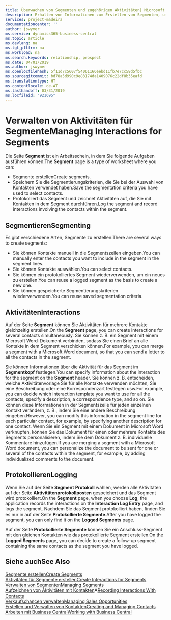 ```yaml
---
title: Überwachen von Segmenten und zugehörigen Aktivitäten| Microsoft Docs
description: Erhalten von Informationen zum Erstellen von Segmenten, um Kontaktgruppen zu definieren und Festlegen von Aktivitäten für Segmente.
services: project-madeira
documentationcenter: ''
author: jswymer
ms.service: dynamics365-business-central
ms.topic: article
ms.devlang: na
ms.tgt_pltfrm: na
ms.workload: na
ms.search.keywords: relationship, prospect
ms.date: 04/01/2019
ms.author: jswymer
ms.openlocfilehash: 5f11d7c5607f54061166eebd11fb7e7cc58d5fbc
ms.sourcegitcommit: bd78a5d990c9e83174da1409076c22df8b35eafd
ms.translationtype: HT
ms.contentlocale: de-AT
ms.lasthandoff: 03/31/2019
ms.locfileid: "921695"
---
```

# <a name="managing-interactions-for-segments"></a><span data-ttu-id="2261c-103">Verwalten von Aktivitäten für Segmente</span><span class="sxs-lookup"><span data-stu-id="2261c-103">Managing Interactions for Segments</span></span>
<span data-ttu-id="2261c-104">Die Seite **Segment** ist ein Arbeitsschein, in dem Sie folgende Aufgaben ausführen können:</span><span class="sxs-lookup"><span data-stu-id="2261c-104">The **Segment** page is a type of worksheet where you can:</span></span>

* <span data-ttu-id="2261c-105">Segmente erstellen</span><span class="sxs-lookup"><span data-stu-id="2261c-105">Create segments.</span></span>
* <span data-ttu-id="2261c-106">Speichern Sie die Segmentierungskriterien, die Sie bei der Auswahl von Kontakten verwendet haben.</span><span class="sxs-lookup"><span data-stu-id="2261c-106">Save the segmentation criteria you have used to select contacts.</span></span>
* <span data-ttu-id="2261c-107">Protokolliert das Segment und zeichnet Aktivitäten auf, die Sie mit Kontakten in dem Segment durchführen.</span><span class="sxs-lookup"><span data-stu-id="2261c-107">Log the segment and record interactions involving the contacts within the segment.</span></span>

## <a name="segmenting"></a><span data-ttu-id="2261c-108">Segmentieren</span><span class="sxs-lookup"><span data-stu-id="2261c-108">Segmenting</span></span>
<span data-ttu-id="2261c-109">Es gibt verschiedene Arten, Segmente zu erstellen:</span><span class="sxs-lookup"><span data-stu-id="2261c-109">There are several ways to create segments:</span></span>

* <span data-ttu-id="2261c-110">Sie können Kontakte manuell in die Segmentszeilen eingeben.</span><span class="sxs-lookup"><span data-stu-id="2261c-110">You can manually enter the contacts you want to include in the segment in the segment lines.</span></span>
* <span data-ttu-id="2261c-111">Sie können Kontakte auswählen.</span><span class="sxs-lookup"><span data-stu-id="2261c-111">You can select contacts.</span></span>
* <span data-ttu-id="2261c-112">Sie können ein protokolliertes Segment wiederverwenden, um ein neues zu erstellen.</span><span class="sxs-lookup"><span data-stu-id="2261c-112">You can reuse a logged segment as the basis to create a new one.</span></span>
* <span data-ttu-id="2261c-113">Sie können gespeicherte Segmentierungskriterien wiederverwenden.</span><span class="sxs-lookup"><span data-stu-id="2261c-113">You can reuse saved segmentation criteria.</span></span>

## <a name="interactions"></a><span data-ttu-id="2261c-114">Aktivitäten</span><span class="sxs-lookup"><span data-stu-id="2261c-114">Interactions</span></span>
<span data-ttu-id="2261c-115">Auf der Seite **Segment** können Sie Aktivitäten für mehrere Kontakte gleichzeitig erstellen.</span><span class="sxs-lookup"><span data-stu-id="2261c-115">On the **Segment** page, you can create interactions for several contacts simultaneously.</span></span> <span data-ttu-id="2261c-116">Sie können z. B. ein Segment mit einem Microsoft Word-Dokument verbinden, sodass Sie einen Brief an alle Kontakte in dem Segment verschicken können.</span><span class="sxs-lookup"><span data-stu-id="2261c-116">For example, you can merge a segment with a Microsoft Word document, so that you can send a letter to all the contacts in the segment.</span></span>

<span data-ttu-id="2261c-117">Sie können Informationen über die Aktivität für das Segment im **Segmentkopf** festlegen.</span><span class="sxs-lookup"><span data-stu-id="2261c-117">You can specify information about the interaction for the segment on the **Segment** header.</span></span> <span data-ttu-id="2261c-118">Sie können z. B. entscheiden, welche Aktivitätenvorlage Sie für alle Kontakte verwenden möchten, Sie eine Beschreibung oder eine Korrespondenzart festlegen usw.</span><span class="sxs-lookup"><span data-stu-id="2261c-118">For example, you can decide which interaction template you want to use for all the contacts, specify a description, a correspondence type, and so on.</span></span> <span data-ttu-id="2261c-119">Sie können diese Informationen in der Segmentszeile für jeden einzelnen Kontakt verändern, z. B., indem Sie eine andere Beschreibung eingeben.</span><span class="sxs-lookup"><span data-stu-id="2261c-119">However, you can modify this information in the segment line for each particular contact, for example, by specifying another description for one contact.</span></span> <span data-ttu-id="2261c-120">Wenn Sie ein Segment mit einem Dokument in Microsoft Word verknüpfen, können Sie das Dokument für einen oder mehrere Kontakte des Segments personalisieren, indem Sie dem Dokument z. B. individuelle Kommentare hinzufügen.</span><span class="sxs-lookup"><span data-stu-id="2261c-120">If you are merging a segment with a Microsoft Word document, you can personalize the document to be sent for one or several of the contacts within the segment, for example, by adding individualized comments to the document.</span></span>

## <a name="logging"></a><span data-ttu-id="2261c-121">Protokollieren</span><span class="sxs-lookup"><span data-stu-id="2261c-121">Logging</span></span>
<span data-ttu-id="2261c-122">Wenn Sie auf der Seite **Segment** **Protokoll** wählen, werden alle Aktivitäten auf der Seite **Aktivitätenprotokollposten** gespeichert und das Segment wird protokolliert.</span><span class="sxs-lookup"><span data-stu-id="2261c-122">On the **Segment** page, when you choose **Log**, the application records the interactions on the **Interaction Log Entry** page, and logs the segment.</span></span> <span data-ttu-id="2261c-123">Nachdem Sie das Segment protokolliert haben, finden Sie es nur in auf der Seite **Protokollierte Segmente**.</span><span class="sxs-lookup"><span data-stu-id="2261c-123">After you have logged the segment, you can only find it on the **Logged Segments** page.</span></span>

<span data-ttu-id="2261c-124">Auf der Seite **Protokollierte Segmente** können Sie ein Anschluss-Segment mit den gleichen Kontakten wie das protokollierte Segment erstellen.</span><span class="sxs-lookup"><span data-stu-id="2261c-124">On the **Logged Segments** page, you can decide to create a follow-up segment containing the same contacts as the segment you have logged.</span></span>

## <a name="see-also"></a><span data-ttu-id="2261c-125">Siehe auch</span><span class="sxs-lookup"><span data-stu-id="2261c-125">See Also</span></span>
[<span data-ttu-id="2261c-126">Segmente erstellen</span><span class="sxs-lookup"><span data-stu-id="2261c-126">Create Segments</span></span>](marketing-how-create-segment.md)  
[<span data-ttu-id="2261c-127">Aktivitäten für Segmente erstellen</span><span class="sxs-lookup"><span data-stu-id="2261c-127">Create Interactions for Segments</span></span>](marketing-how-create-interactions.md)  
[<span data-ttu-id="2261c-128">Verwalten von Segmenten</span><span class="sxs-lookup"><span data-stu-id="2261c-128">Managing Segments</span></span>](marketing-segments.md)  
<span data-ttu-id="2261c-129">[Aufzeichnen von Aktivitäten mit Kontakten](marketing-interactions.md)A</span><span class="sxs-lookup"><span data-stu-id="2261c-129">[Recording Interactions With Contacts](marketing-interactions.md)</span></span>  
[<span data-ttu-id="2261c-130">Verkaufschancen verwalten</span><span class="sxs-lookup"><span data-stu-id="2261c-130">Managing Sales Opportunities</span></span>](marketing-manage-sales-opportunities.md)  
[<span data-ttu-id="2261c-131">Erstellen und Verwalten von Kontakten</span><span class="sxs-lookup"><span data-stu-id="2261c-131">Creating and Managing Contacts</span></span>](marketing-contacts.md)  
[<span data-ttu-id="2261c-132">Arbeiten mit  Business Central</span><span class="sxs-lookup"><span data-stu-id="2261c-132">Working with Business Central</span></span>](ui-work-product.md)

